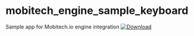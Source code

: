 # mobitech_engine_sample_keyboard
Sample app for Mobitech.io engine integration
[ ![Download](https://api.bintray.com/packages/gal/maven/mobitech-io/images/download.svg) ](https://bintray.com/gal/maven/mobitech-io/_latestVersion)
